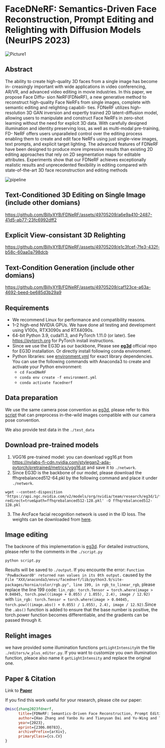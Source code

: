 # FaceDNeRF: Semantics-Driven Face Reconstruction, Prompt Editing and Relighting with Diffusion Models (NeurIPS 2023)
![Picture1](https://github.com/BillyXYB/FDNeRF/assets/49705209/70f8c597-f9db-482c-b585-28709ff6f468)


## Abstract
The ability to create high-quality 3D faces from a single image has become in-
creasingly important with wide applications in video conferencing, AR/VR, and
advanced video editing in movie industries. In this paper, we propose Face Diffu-
sion NeRF(FDNeRF), a new generative method to reconstruct high-quality Face
NeRFs from single images, complete with semantic editing and relighting capabili-
ties. FDNeRF utilizes high-resolution 3D GAN inversion and expertly trained 2D
latent-diffusion model, allowing users to manipulate and construct Face NeRFs in
zero-shot learning without the need for explicit 3D data. With carefully designed
illumination and identity preserving loss, as well as multi-modal pre-training, FD-
NeRF offers users unparalleled control over the editing process enabling them
to create and edit face NeRFs using just single-view images, text prompts, and
explicit target lighting. The advanced features of FDNeRF have been designed to
produce more impressive results than existing 2D editing approaches that rely on
2D segmentation maps for editable attributes. Experiments show that our FDNeRF
achieves exceptionally realistic results and unprecedented flexibility in editing
compared with state-of-the-art 3D face reconstruction and editing methods

![pipeline](https://github.com/BillyXYB/FDNeRF/assets/49705209/5af0e7fe-806b-4f9a-a68b-092917753496)


## Text-Conditioned 3D Editing on Single Image (include other domians)
https://github.com/BillyXYB/FDNeRF/assets/49705209/a6e9a410-2487-41d5-ab77-23fc6992dff2





## Explicit View-consistant 3D Relighting

https://github.com/BillyXYB/FDNeRF/assets/49705209/e1c3fcef-7fe3-432f-b58c-60aa0a798dcb



## Text-Condition Generation (include other domians)

https://github.com/BillyXYB/FDNeRF/assets/49705209/caf123ce-a63a-4692-beed-be685d3b29a9

## Requirements

* We recommend Linux for performance and compatibility reasons.
* 1&ndash;2 high-end NVIDIA GPUs. We have done all testing and development using V100s, RTX3090s and RTX4090s.
* 64-bit Python 3.9, cuda11.3, and PyTorch 1.11.0 (or later). See https://pytorch.org for PyTorch install instructions.
* Since we use the EG3D as our backbone, Please see **[eg3d](https://github.com/NVlabs/eg3d)** official repo for EG3D installation. Or directly install following conda environment.
* Python libraries: see [environment.yml](./environment.yml) for exact library dependencies.  You can use the following commands with Anaconda3 to create and activate your Python environment:
  - `cd FaceDNeRF`
  - `conda env create -f environment.yml`
  - `conda activate facednerf`

## Data preparation

We use the same camera pose convention as [eg3d](https://github.com/NVlabs/eg3d), please refer to this [script](https://github.com/NVlabs/eg3d/blob/main/dataset_preprocessing/ffhq/preprocess_in_the_wild.py) that can preprocess in-the-wild images compatible with our camera pose convention.

We also provide test data in the `./test_data`

## Download pre-trained models
1. VGG16 pre-trained model: you can download vgg16.pt from https://nvlabs-fi-cdn.nvidia.com/stylegan2-ada-pytorch/pretrained/metrics/vgg16.pt and save it to `./network`.
2. Since EG3D is the backbone of our model, please download the ffhqrebalanced512-64.pkl by the following command and place it under `./network`.
```
wget --content-disposition 'https://api.ngc.nvidia.com/v2/models/org/nvidia/team/research/eg3d/1/files?redirect=true&path=ffhqrebalanced512-128.pkl' -O ffhqrebalanced512-128.pkl
```
3. The ArcFace facial recognition network is used in the ID loss. The weights can be downloaded from [here](https://drive.google.com/file/d/1KW7bjndL3QG3sxBbZxreGHigcCCpsDgn/view?usp=sharing).

## Image editing
The backnone of this implementation is [eg3d](https://github.com/NVlabs/eg3d). For detailed instructions, please refer to the comments in the  `./script.py`

```
python script.py
```

Results will be saved to `./output`. If you encounte the error: `Function 'PowBackward0' returned nan values in its 0th output.` caused by the `File "XXX/anaconda3/envs/facednerf/lib/python3.9/site-packages/kornia/color/rgb.py", line 199, in rgb_to_linear_rgb`, please replace the line 199 code: `lin_rgb: torch.Tensor = torch.where(image > 0.04045, torch.pow(((image + 0.055) / 1.055), 2.4), image / 12.92)` with `lin_rgb: torch.Tensor = torch.where(image > 0.04045, torch.pow(((image.abs() + 0.055) / 1.055), 2.4), image / 12.92)`.Since the `.abs()` function is added to ensure that the base number is positive, the torch.power function becomes differentiable, and the gradients can be passed through it.

## Relight images
we have provided some illumination functions `getLightIntensity`in the file `./editors/w_plus_editor.py`. If you want to customize you own illumination function, pleace also name it `getLightIntensity` and replace the original one.

## Paper & Citation
Link to [**Paper**](https://arxiv.org/abs/2306.00783) 

If you find this work useful for your research, please cite our paper:

```bibtex
@misc{zhang2023fdnerf,
      title={FDNeRF: Semantics-Driven Face Reconstruction, Prompt Editing and Relighting with Diffusion Models}, 
      author={Hao Zhang and Yanbo Xu and Tianyuan Dai and Yu-Wing and Tai Chi-Keung Tang},
      year={2023},
      eprint={2306.00783},
      archivePrefix={arXiv},
      primaryClass={cs.CV}
}
```
